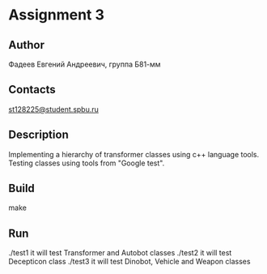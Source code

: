 # Assignment 3
## Author
Фадеев Евгений Андреевич, группа Б81-мм
## Contacts
st128225@student.spbu.ru
## Description
Implementing a hierarchy of transformer classes using c++ language tools. Testing classes using tools from "Google test".
## Build
make
## Run
./test1 it will test Transformer and Autobot classes
./test2 it will test Decepticon class
./test3 it will test Dinobot, Vehicle and Weapon classes
